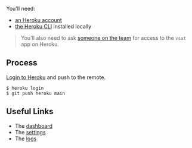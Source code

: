 You'll need:

- [an Heroku account](https://signup.heroku.com/)
- [the Heroku CLI](https://devcenter.heroku.com/articles/heroku-cli#install-the-heroku-cli) installed locally

> You'll also need to ask
> [someone on the team](https://github.com/BrookesUniversityLearningResources/vsat/graphs/contributors)
> for access to the `vsat` app on Heroku.

## Process

[Login to Heroku](https://devcenter.heroku.com/articles/heroku-cli#get-started-with-the-heroku-cli)
and push to the remote.

```shell
$ heroku login
$ git push heroku main
```

## Useful Links

- The [dashboard](https://dashboard.heroku.com/apps/vsat)
- The [settings](https://dashboard.heroku.com/apps/vsat/settings)
- The [logs](https://dashboard.heroku.com/apps/vsat/logs)
